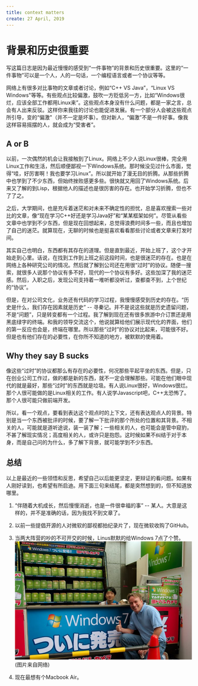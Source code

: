 ```yaml
---
title: context matters
create: 27 April, 2019
---
```

# 背景和历史很重要
写这篇日志是因为最近慢慢的感受到“一件事物”的背景和历史很重要。这里的“一件事物”可以是一个人，人的一句话，一个编程语言或者一个协议等等。

网络上有很多对比事物的文章或者讨论，例如“C++ VS Java”，“Linux VS Windows"等等。有些观点比较偏激，鼓吹一方贬低另一方，比如“Windows很烂，应该全部工作都用Linux来”。这些观点本身没有什么问题，都是一家之言，总会有人出来反驳。这样你来我往的讨论也能促进发展。有一个部分人会被这些观点所引导，变的“偏激"（并不一定是坏事）。但对新人，“偏激”不是一件好事。像我这样容易摇摆的人，就会成为“受害者”。

## A or B
以前，一次偶然的机会让我接触到了Linux。网络上不少人说Linux很棒，完全用Linux工作和生活，然后顺便鄙视一下Windows系统。那时候没见过什么市面，觉得“哇，好厉害啊！我也要学习Linux”。所以就开始了漫无目的折腾。从那些折腾中也学到了不少东西，但始终挫败感更多些。很快就又用回了Windows系统。后来又了解的到Lisp，根据他人的描述也是很厉害的存在。也开始学习折腾，但也不了了之。

之后，大学期间，也是充斥着迷茫和对未来不确定性的担忧，总是喜欢搜索一些对比的文章，像“现在学习C++好还是学习Java好”和“某某框架如何”。尽管从看些文章中也学到不少东西，但是现在回想起来，总觉得浪费时间多一些，而且也增加了自己的迷茫。就算现在，无聊的时候也是挺喜欢看看那些讨论或者文章来打发时间。

其实自己也明白，东西都有其存在的道理。但是直到最近，开始上班了，这个才开始走到心里。话说，在找到工作到上班之前这段时间，也是很迷茫的存在。也是在网络上各种研究公司的情况。然后就了解到公司还在用很“过时”的协议。随便一搜索，就很多人说那个协议有多不好，现代的一个协议有多好。这些加深了我的迷茫感。然后，入职之后，发现公司支持着一堆听都没听过，查都查不到，上个世纪的“协议”。

但是，在对公司文化，业务还有代码的学习过程，我慢慢感受到历史的存在。“历史是什么，我们存在因素就是历史” -- 寻秦记。并不是说这些就是历史遗留问题，不是“问题”，只是转变都有一个过程。我了解到现在还有很多旅游中介订票还是用黑底绿字的终端。和我的领导交流这个，他说就算给他们展示现代化的界面，他们的第一反应也会是，终端在哪里。所以那些“过时”的协议对比起来，可能很不好。但是也有他们存在的必要性，在你所不知道的地方，被默默的使用着。

## Why they say B sucks
像这些“过时”的协议都那么有存在的必要性，何况那些平起平坐的东西。但是，只在创业公司工作过，做的都是新的东西，就不一定会理解那些。可能在他们眼中现代的就是最好，那些“过时”的东西就是垃圾。有人说Linux很好，Windows很烂。那个人很可能做的是Linux相关的工作。有人说学Javascript吧，C++太恐怖了。那个人很可能只做前端开发。

所以，看一个观点，要看到表达这个观点时的上下文，还有表达观点人的背景。特别是当一个东西被批评的时候，要了解一下批评的那个所处的位置和其背景。不相关的人，可能就是道听途说，装一装了解；一些相关的人，也可能会是管中窥豹，不甚了解现实情况；高度相关的人，或许只是抱怨。这时候如果不纠结于对于本身，而是自己问的为什么，多了解下背景，就可能学到不少东西。

## 总结
以上是最近的一些领悟和反思，希望自己以后能更坚定，更辩证的看问题。如果有人刚好读到，也希望有所启迪。用下面三句来结尾，都是突然想到的，但不知道放哪里。

1. “伴随着大机成长，然后慢慢消逝，也是一件很幸福的事” -- 某人。大意是这样的，并不是准确的话，因为我找不到文章了。

2. 以前一些提倡开源的人对微软的鄙视都拍纪录片了，现在微软收购了GitHub。

3. 当两大阵营的吵的不可开交的时候，Linus默默的给Windows 7点了个赞。
![Linus up Windows 7](img/linus-windows7.jpg)
(图片来自网络)

4. 现在最想有个Macbook Air。


